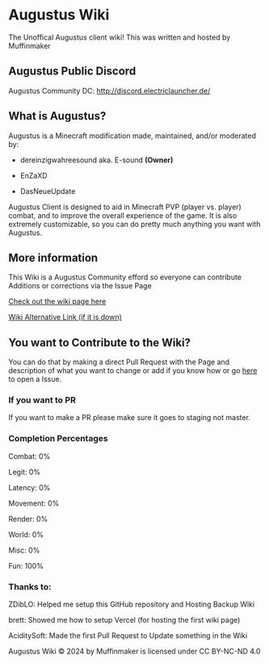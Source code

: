 # Augustus Wiki
The Unoffical Augustus client wiki! This was written and hosted by Muffinmaker

## Augustus Public Discord
Augustus Community DC: http://discord.electriclauncher.de/ 

## What is Augustus?
Augustus is a Minecraft modification made, maintained, and/or moderated by:

- dereinzigwahreesound aka. E-sound **(Owner)**

- EnZaXD

- DasNeueUpdate

Augustus Client is designed to aid in Minecraft PVP (player vs. player) combat, and to improve the overall experience of the game. It is also extremely customizable, so you can do pretty much anything you want with Augustus.

## More information
This Wiki is a Augustus Community efford so everyone can contribute Additions or corrections via the Issue Page

[Check out the wiki page here](https://augustusclient.github.io/Augustus-Wiki/)

[Wiki Alternative Link (if it is down)](https://github.com/Muffinmaker2/Augustus-Wiki/tree/master/src/content/docs)

## You want to Contribute to the Wiki?
You can do that by making a direct Pull Request with the Page and description of what you want to change or add if you know how or go [here](https://github.com/Muffinmaker2/Augustus-Wiki/issues/new/choose) to open a Issue.

### If you want to PR
If you want to make a PR please make sure it goes to staging not master.


### Completion Percentages

Combat: 0%

Legit: 0%

Latency: 0%

Movement: 0%

Render: 0%

World: 0%

Misc: 0%

Fun: 100%

### Thanks to:

ZDibLO: Helped me setup this GitHub repository and Hosting Backup Wiki

brett: Showed me how to setup Vercel (for hosting the first wiki page)

AciditySoft: Made the first Pull Request to Update something in the Wiki

 Augustus Wiki © 2024 by Muffinmaker is licensed under CC BY-NC-ND 4.0 
 
